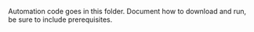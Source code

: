 Automation code goes in this folder.
Document how to download and run, be sure to include prerequisites.
